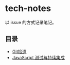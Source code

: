 # tech-notes

以 issue 的方式记录笔记。

## 目录

- [Git拾遗](https://github.com/JiaxiangZheng/tech-notes/issues/1)
- [JavaScript 测试与持续集成](https://github.com/JiaxiangZheng/tech-notes/issues/2)
